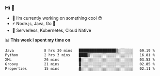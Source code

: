 ### Hi 👋

<!--
**nodejh/nodejh** is a ✨ _special_ ✨ repository because its `README.md` (this file) appears on your GitHub profile.

Here are some ideas to get you started:

- 🔭 I’m currently working on ...
- 🌱 I’m currently learning ...
- 👯 I’m looking to collaborate on ...
- 🤔 I’m looking for help with ...
- 💬 Ask me about ...
- 📫 How to reach me: ...
- 😄 Pronouns: ...
- ⚡ Fun fact: ...
-->

- 🔭 I’m currently working on something cool :wink:
- ⚡ Node.js, Java, Go :thought_balloon:
- 🤖 Serverless, Kubernetes, Cloud Native

📊 **This week I spent my time on**

<!--START_SECTION:waka-->

```txt
Java              8 hrs 30 mins   █████████████████▒░░░░░░░   69.19 %
Python            2 hrs 3 mins    ████▒░░░░░░░░░░░░░░░░░░░░   16.81 %
XML               26 mins         █░░░░░░░░░░░░░░░░░░░░░░░░   03.53 %
Groovy            21 mins         ▓░░░░░░░░░░░░░░░░░░░░░░░░   02.85 %
Properties        15 mins         ▓░░░░░░░░░░░░░░░░░░░░░░░░   02.11 %
```

<!--END_SECTION:waka-->


<!--
:traffic_light: **Visitors**

![visitors](https://visitor-badge.glitch.me/badge?page_id=nodejh.nodejh)
-->
